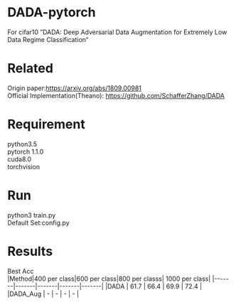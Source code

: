 # DADA-pytorch
For cifar10 ”DADA: Deep Adversarial Data Augmentation for Extremely Low Data Regime Classification“

# Related  
Origin paper:https://arxiv.org/abs/1809.00981  
Official Implementation(Theano): https://github.com/SchafferZhang/DADA  
# Requirement  
python3.5  
pytorch 1.1.0  
cuda8.0  
torchvision  
# Run
python3 train.py  
Default Set:config.py  
# Results  
Best Acc  
|Method|400 per class|600 per class|800 per classs| 1000 per class|
|-------|-------|-------|-------|-------|
 |DADA | 61.7 | 66.4 | 69.9 | 72.4 |
 |DADA_Aug | - | - | - | - |

